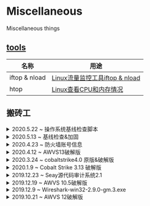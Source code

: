 # Miscellaneous
Miscellaneous things

## [tools](https://github.com/starnightcyber/Miscellaneous/tree/master/tools)

| 名称 | 用途 |
| - | - |
| iftop & nload | [Linux流量监控工具iftop & nload](https://www.cnblogs.com/Hi-blog/p/linux-network-flow-iftop-and-nload.html) |
| htop | [Linux查看CPU和内存情况](https://www.cnblogs.com/Hi-blog/p/How-To-Check-CPU-And-Memory-On-CentOS7-Linux-System.html#autoid-0-3-1) |

## 搬砖工

<details>
  <summary>2020.5.22 ~ 操作系统基线检查脚本</summary>
  目前在CentOS 7.6上进行测试，可以自主调整和更改：
  
  [baseline_os.sh](https://github.com/starnightcyber/Miscellaneous/blob/master/%E5%9F%BA%E7%BA%BF%E6%A3%80%E6%9F%A5%26%E5%8A%A0%E5%9B%BA/baseline_os.sh)

</details>

<details>
  <summary>2020.5.13 ~ 基线检查&加固</summary>

  * YDT 2700-2014 电信网和互联网安全防护基线配置要求及检测要求 数据库
  * YDT 2701-2014 电信网和互联网安全防护基线配置要求及检测要求 操作系统
  * YDT 2702-2014 电信网和互联网安全防护基线配置要求及检测要求 中间件
  * YDT 2703-2014 电信网和互联网安全防护基线配置要求及检测要求 web应用系统

</details>

<details>
  <summary>2020.4.23 ~ 防火墙账号信息</summary>
  常用防火墙设备的默认账号信息：
  
  [firewall-info](https://github.com/starnightcyber/Miscellaneous/tree/master/firewall-info)

</details>

<details>
  <summary>2020.4.12 ~ AWVS13破解版</summary>
  
  Awvs13破解版 Acunetix Web Vulnerability Scanner 13 cracked
  
  Release:
  https://github.com/starnightcyber/Miscellaneous/releases/tag/awvs13
  
  From:
  https://www.ddosi.com/b238/

破解方式：
```
wvsc.exe覆盖到“C:\Program Files (x86)\Acunetix\13.0.200205121\
license_info.json覆盖到“C:\ProgramData\Acunetix\shared\license”
```
  </details>

<details>
  <summary>2020.3.24 ~ cobaltstrike4.0 原版&破解版</summary>
  Release:
  https://github.com/starnightcyber/Miscellaneous/releases/tag/cobaltstrike4.0

  From:
  https://www.cnblogs.com/ssooking/p/12535998.html?from=timeline

  资料：[破解的cs4.0、cs4.0官方手册翻译和一些笔记](https://github.com/Snowming04/CobaltStrike4.0_related)
</details>

<details>
  <summary>2020.1.9 ~ Cobalt Strike 3.13 破解版</summary>
  Release:
  https://github.com/starnightcyber/Miscellaneous/releases/tag/Cobalt-Strike-3.13

  From:
  https://download.csdn.net/download/ws13129/11100785

</details>

<details>
  <summary>2019.12.23 ~ Seay源代码审计系统2.1</summary>
  Release:
  https://github.com/starnightcyber/Miscellaneous/releases/tag/seay2.1

  From: 
  https://github.com/f1tz/cnseay
</details>

<details>
  <summary>2019.12.19 ~ AWVS 10.5破解版</summary>
  Release:
  https://github.com/starnightcyber/Miscellaneous/releases/tag/awvs10.5

  From：
  https://www.52pojie.cn/thread-377625-1-1.html

  参考：[AWVS 10.5使用指南](https://www.cnblogs.com/Hi-blog/p/AWVS-User-Guide.html)
</details>

<details>
  <summary>2019.12.9 ~  Wireshark-win32-2.9.0-gm.3.exe</summary>
  Release:
  https://github.com/starnightcyber/Miscellaneous/releases/tag/Wireshark-win32-2.9.0
  
</details>

<details>
  <summary>2019.10.21 ~ AWVS 12破解版</summary>
  Release:
  https://github.com/starnightcyber/Miscellaneous/releases/tag/AWVS12
  
  参考：
  [AWVS12破解版的安装使用](https://www.cnblogs.com/Hi-blog/p/AWVS12.html)
</details>
